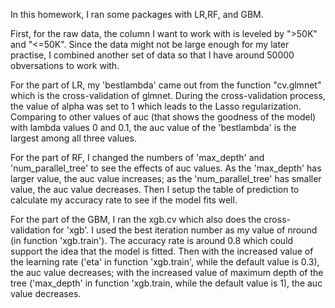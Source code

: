 In this homework, I ran some packages with LR,RF, and GBM. 

First, for the raw data, the column I want to work with is leveled by ">50K" and "<=50K". Since the data might not be large enough for my later practise, I combined another set of data so that I have around 50000 obversations to work with. 

For the part of LR, my 'bestlambda' came out from the function "cv.glmnet" which is the cross-validation of glmnet. During the cross-validation process, the value of alpha was set to 1 which leads to the Lasso regularization. Comparing to other values of auc (that shows the goodness of the model) with lambda values 0 and 0.1, the auc value of the 'bestlambda' is the largest among all three values. 

For the part of RF, I changed the numbers of 'max_depth' and 'num_parallel_tree' to see the effects of auc values. As the 'max_depth' has larger value, the auc value increases; as the 'num_parallel_tree' has smaller value, the auc value decreases. Then I setup the table of prediction to calculate my accuracy rate to see if the model fits well. 

For the part of the GBM, I ran the xgb.cv which also does the cross-validation for 'xgb'. I used the best iteration number as my value of nround (in function 'xgb.train'). The accuracy rate is around 0.8 which could support the idea that the model is fitted. Then with the increased value of the learning rate ('eta' in function 'xgb.train', while the default value is 0.3), the auc value decreases; with the increased value of maximum depth of the tree ('max_depth' in function 'xgb.train, while the default value is 1), the auc value decreases. 

